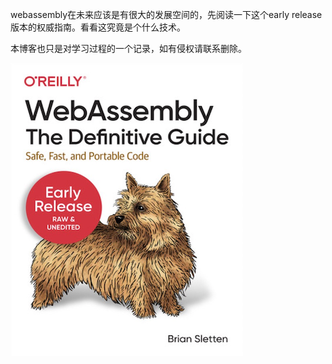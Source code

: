 webassembly在未来应该是有很大的发展空间的，先阅读一下这个early release版本的权威指南。看看这究竟是个什么技术。

本博客也只是对学习过程的一个记录，如有侵权请联系删除。

![img](../../static/img/bookCover/webAssembly.png)

